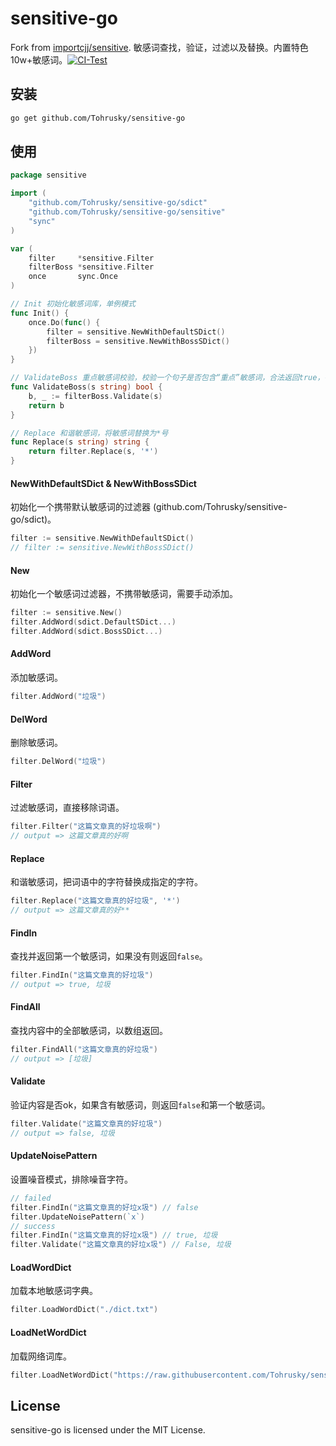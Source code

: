 # sensitive-go

Fork from [importcjj/sensitive](https://github.com/importcjj/sensitive).
敏感词查找，验证，过滤以及替换。内置特色10w+敏感词。[![CI-Test](https://github.com/Tohrusky/sensitive-go/actions/workflows/CI-Test.yml/badge.svg)](https://github.com/Tohrusky/sensitive-go/actions/workflows/CI-Test.yml)

## 安装

```bash
go get github.com/Tohrusky/sensitive-go
```

## 使用

```go
package sensitive

import (
	"github.com/Tohrusky/sensitive-go/sdict"
	"github.com/Tohrusky/sensitive-go/sensitive"
	"sync"
)

var (
	filter     *sensitive.Filter
	filterBoss *sensitive.Filter
	once       sync.Once
)

// Init 初始化敏感词库，单例模式
func Init() {
	once.Do(func() {
		filter = sensitive.NewWithDefaultSDict()
		filterBoss = sensitive.NewWithBossSDict()
	})
}

// ValidateBoss 重点敏感词校验，校验一个句子是否包含“重点”敏感词，合法返回true，有敏感内容返回false
func ValidateBoss(s string) bool {
	b, _ := filterBoss.Validate(s)
	return b
}

// Replace 和谐敏感词，将敏感词替换为*号
func Replace(s string) string {
	return filter.Replace(s, '*')
}
```

#### NewWithDefaultSDict & NewWithBossSDict

初始化一个携带默认敏感词的过滤器 (github.com/Tohrusky/sensitive-go/sdict)。

```go
filter := sensitive.NewWithDefaultSDict()
// filter := sensitive.NewWithBossSDict()
```

#### New

初始化一个敏感词过滤器，不携带敏感词，需要手动添加。

```go
filter := sensitive.New()
filter.AddWord(sdict.DefaultSDict...)
filter.AddWord(sdict.BossSDict...)
```

#### AddWord

添加敏感词。

```go
filter.AddWord("垃圾")
```

#### DelWord

删除敏感词。

```go
filter.DelWord("垃圾")
```

#### Filter

过滤敏感词，直接移除词语。

```go
filter.Filter("这篇文章真的好垃圾啊")
// output => 这篇文章真的好啊
```

#### Replace

和谐敏感词，把词语中的字符替换成指定的字符。

```go
filter.Replace("这篇文章真的好垃圾", '*')
// output => 这篇文章真的好**
```

#### FindIn

查找并返回第一个敏感词，如果没有则返回`false`。

```go
filter.FindIn("这篇文章真的好垃圾")
// output => true, 垃圾
```

#### FindAll

查找内容中的全部敏感词，以数组返回。

```go
filter.FindAll("这篇文章真的好垃圾")
// output => [垃圾]
```

#### Validate

验证内容是否ok，如果含有敏感词，则返回`false`和第一个敏感词。

```go
filter.Validate("这篇文章真的好垃圾")
// output => false, 垃圾
```

#### UpdateNoisePattern

设置噪音模式，排除噪音字符。

```go
// failed
filter.FindIn("这篇文章真的好垃x圾") // false
filter.UpdateNoisePattern(`x`)
// success
filter.FindIn("这篇文章真的好垃x圾") // true, 垃圾
filter.Validate("这篇文章真的好垃x圾") // False, 垃圾
```

#### LoadWordDict

加载本地敏感词字典。

```go
filter.LoadWordDict("./dict.txt")
```

#### LoadNetWordDict

加载网络词库。

```go
filter.LoadNetWordDict("https://raw.githubusercontent.com/Tohrusky/sensitive-go/main/dict/dict.txt")
```
## License

sensitive-go is licensed under the MIT License.
